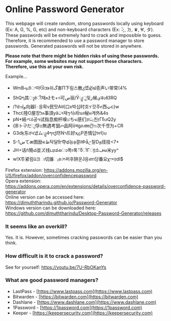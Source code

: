 # Online Password Generator

This webpage will create random, strong passwords locally using keyboard (Ex: A, G, %, G, etc) and non-keyboard characters (Ex: ⢕, ㄉ, ♛, ⶰ, タ). 
These passwords will be extremely hard to crack and impossible to guess. Therefore, it is recommended to use a password manager to store passwords. 
Generated passwords will not be stored in anywhere. 

<b>Please note that there might be hidden risks of using these passwords. For example, some websites may not support these characters. Therefore, use this at your own risk.</b>

Example...
- WmBጧбਾ마ઊအ쉬گ害П下림스散კ었ี必ຟ종声い带常(4%
- ShQף其ൂёी재ጸžモ+ও可ض丽/Ӯျु및ز候ېडൾ3RQ
- /?dㅝو向器ែ응확v民맛А비口х박십时호ፕ것주የ西ټc}w
- Thcદ陸Ο屋창לዕ事須yâටব재ៗ식ฝਓuส秘ዘ계外&4s
- pN*結べó공ዓ试指息痴杆嗅ඡちፍ感们ੜඩැ친ṛГჩಚQ2y
- i]Bト구だृ俘ವ無遇考狙ጦ品阿ōभgភഅ간ಣ次千켓为+CR
- G3dķ东ơપ냈ムျף4হქ尽Nר트好ҳહΡ폰情답tቸI}u
- S-1ښてæ图励ቴظ탁달ਇ夺థ능ạ결लÞẫඋ탈Dந径技<7+
- JH+话ñ簡చ並ズ线ւಘవൊ폭চ록័წोΓுए소فမ米yy^
- w!X투紧럼û크ા切誰ෑពઝ퍼후阱운ჰ응ണ당番요χాਤdI$

Firefox extension: <a href="https://addons.mozilla.org/en-US/firefox/addon/overconfidencepassword/">https://addons.mozilla.org/en-US/firefox/addon/overconfidencepassword</a>  
Opera extension: <a href="https://addons.opera.com/en/extensions/details/overconfidence-password-generator/">https://addons.opera.com/en/extensions/details/overconfidence-password-generator</a>  
Online version can be accessed here: <a href="https://dimuththarindu.github.io/Password-Generator/">            https://dimuththarindu.github.io/Password-Generator</a>   
Windows version can be downloaded here: <a href="https://github.com/dimuththarindu/Desktop-Password-Generator/releases">https://github.com/dimuththarindu/Desktop-Password-Generator/releases</a>  
  
### It seems like an overkill?
Yes. It is. However, sometimes cracking passwords can be easier than you think.

### How difficult is it to crack a password?
See for yourself: <a href="https://youtu.be/7U-RbOKanYs">https://youtu.be/7U-RbOKanYs</a>

### What are good password managers?
- LastPass - [https://www.lastpass.com](https://www.lastpass.com)
- Bitwarden - [https://bitwarden.com](https://bitwarden.com)
- Dashlane - [https://www.dashlane.com](https://www.dashlane.com)
- 1Password - [https://1password.com](https://1password.com)
- Keeper - [https://keepersecurity.com](https://keepersecurity.com)
